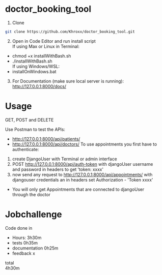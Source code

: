 # doctor_booking_tool

1. Clone
```bash
git clone https://github.com/Khroxx/doctor_booking_tool.git
```

2. Open in Code Editor and run install script <br>
If using Max or Linux in Terminal:<br>
- chmod +x installWithBash.sh <br>
- ./installWithBash.sh <br>
If using Windows/WSL: <br>
- installOnWindows.bat <br>

3. For Documentation (make sure local server is running):
http://127.0.0.1:8000/docs/ <br>

# Usage
GET, POST and DELETE

Use Postman to test the APIs: <br>
- http://127.0.0.1:8000/api/patients/
- http://127.0.0.1:8000/api/doctors/
To use appointments you first have to authenticate: <br>
1. create DjangoUser with Terminal or admin interface
2. POST http://127.0.0.1:8000/api/auth-token with djangoUser username and password in headers to get 'token: xxxx'
3. now send any request to http://127.0.0.1:8000/api/appointments/ with djangouser credentials an in headers set Authorization - 'Token xxxx'
- You will only get Appointments that are connected to djangoUser through the doctor

# Jobchallenge
Code done in <br>
+ Hours: 3h30m
+ tests 0h35m
+ documentation 0h25m
+ feedback x


total <br>
4h30m